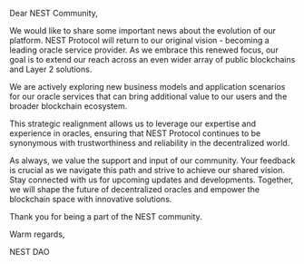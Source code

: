 Dear NEST Community,

We would like to share some important news about the evolution of our platform. NEST Protocol will return to our original vision - becoming a leading oracle service provider. As we embrace this renewed focus, our goal is to extend our reach across an even wider array of public blockchains and Layer 2 solutions.

We are actively exploring new business models and application scenarios for our oracle services that can bring additional value to our users and the broader blockchain ecosystem.

This strategic realignment allows us to leverage our expertise and experience in oracles, ensuring that NEST Protocol continues to be synonymous with trustworthiness and reliability in the decentralized world.

As always, we value the support and input of our community. Your feedback is crucial as we navigate this path and strive to achieve our shared vision. Stay connected with us for upcoming updates and developments. Together, we will shape the future of decentralized oracles and empower the blockchain space with innovative solutions.

Thank you for being a part of the NEST community.

Warm regards, 

NEST DAO
